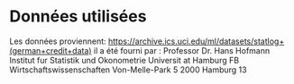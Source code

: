 # Données utilisées

Les données proviennent: https://archive.ics.uci.edu/ml/datasets/statlog+(german+credit+data)
il a été fourni par : Professor Dr. Hans Hofmann Institut fur Statistik und Okonometrie Universit at Hamburg FB Wirtschaftswissenschaften Von-Melle-Park 5 2000 Hamburg 13
